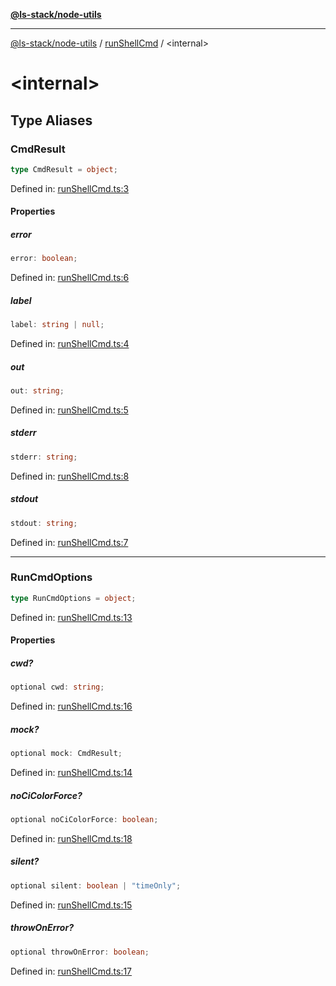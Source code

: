 [**@ls-stack/node-utils**](../README.md)

---

[@ls-stack/node-utils](../modules.md) / [runShellCmd](README.md) / \<internal\>

# \<internal\>

## Type Aliases

### CmdResult

```ts
type CmdResult = object;
```

Defined in: [runShellCmd.ts:3](https://github.com/lucasols/utils/blob/main/packages/node-utils/src/runShellCmd.ts#L3)

#### Properties

##### error

```ts
error: boolean;
```

Defined in: [runShellCmd.ts:6](https://github.com/lucasols/utils/blob/main/packages/node-utils/src/runShellCmd.ts#L6)

##### label

```ts
label: string | null;
```

Defined in: [runShellCmd.ts:4](https://github.com/lucasols/utils/blob/main/packages/node-utils/src/runShellCmd.ts#L4)

##### out

```ts
out: string;
```

Defined in: [runShellCmd.ts:5](https://github.com/lucasols/utils/blob/main/packages/node-utils/src/runShellCmd.ts#L5)

##### stderr

```ts
stderr: string;
```

Defined in: [runShellCmd.ts:8](https://github.com/lucasols/utils/blob/main/packages/node-utils/src/runShellCmd.ts#L8)

##### stdout

```ts
stdout: string;
```

Defined in: [runShellCmd.ts:7](https://github.com/lucasols/utils/blob/main/packages/node-utils/src/runShellCmd.ts#L7)

---

### RunCmdOptions

```ts
type RunCmdOptions = object;
```

Defined in: [runShellCmd.ts:13](https://github.com/lucasols/utils/blob/main/packages/node-utils/src/runShellCmd.ts#L13)

#### Properties

##### cwd?

```ts
optional cwd: string;
```

Defined in: [runShellCmd.ts:16](https://github.com/lucasols/utils/blob/main/packages/node-utils/src/runShellCmd.ts#L16)

##### mock?

```ts
optional mock: CmdResult;
```

Defined in: [runShellCmd.ts:14](https://github.com/lucasols/utils/blob/main/packages/node-utils/src/runShellCmd.ts#L14)

##### noCiColorForce?

```ts
optional noCiColorForce: boolean;
```

Defined in: [runShellCmd.ts:18](https://github.com/lucasols/utils/blob/main/packages/node-utils/src/runShellCmd.ts#L18)

##### silent?

```ts
optional silent: boolean | "timeOnly";
```

Defined in: [runShellCmd.ts:15](https://github.com/lucasols/utils/blob/main/packages/node-utils/src/runShellCmd.ts#L15)

##### throwOnError?

```ts
optional throwOnError: boolean;
```

Defined in: [runShellCmd.ts:17](https://github.com/lucasols/utils/blob/main/packages/node-utils/src/runShellCmd.ts#L17)
